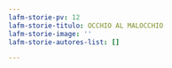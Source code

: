 ```yaml
---
lafm-storie-pv: 12
lafm-storie-titulo: OCCHIO AL MALOCCHIO
lafm-storie-image: ''
lafm-storie-autores-list: []

---
```

